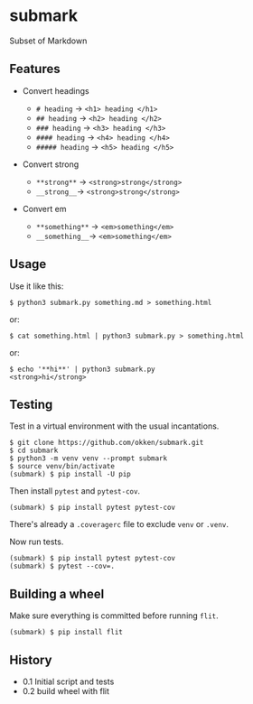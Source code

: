# submark
Subset of Markdown

## Features

* Convert headings 
    * `# heading`  -> `<h1> heading </h1>`
    * `## heading`  -> `<h2> heading </h2>`
    * `### heading`  -> `<h3> heading </h3>`
    * `#### heading`  -> `<h4> heading </h4>`
    * `##### heading`  -> `<h5> heading </h5>`

* Convert strong
    * `**strong**` -> `<strong>strong</strong>`
    * `__strong__`-> `<strong>strong</strong>`


* Convert em
    * `**something**` -> `<em>something</em>`
    * `__something__`-> `<em>something</em>`


## Usage

Use it like this:
~~~
$ python3 submark.py something.md > something.html
~~~

or:
~~~
$ cat something.html | python3 submark.py > something.html
~~~

or:
~~~
$ echo '**hi**' | python3 submark.py
<strong>hi</strong>
~~~


## Testing

Test in a virtual environment with the usual incantations.

~~~
$ git clone https://github.com/okken/submark.git
$ cd submark
$ python3 -m venv venv --prompt submark
$ source venv/bin/activate
(submark) $ pip install -U pip
~~~

Then install `pytest` and `pytest-cov`.

~~~
(submark) $ pip install pytest pytest-cov
~~~

There's already a `.coveragerc` file to exclude `venv` or `.venv`.

Now run tests.

~~~
(submark) $ pip install pytest pytest-cov
(submark) $ pytest --cov=.
~~~

## Building a wheel

Make sure everything is committed before running `flit`.

~~~
(submark) $ pip install flit
~~~

## History

* 0.1 Initial script and tests
* 0.2 build wheel with flit

